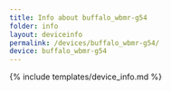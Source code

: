 ```yaml
---
title: Info about buffalo_wbmr-g54
folder: info
layout: deviceinfo
permalink: /devices/buffalo_wbmr-g54/
device: buffalo_wbmr-g54
---
```

{% include templates/device_info.md %}
